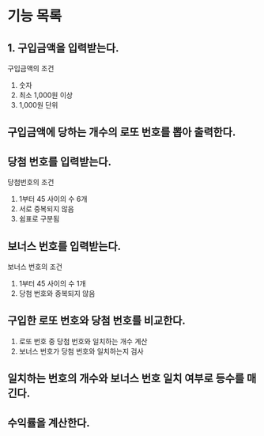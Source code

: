 # 기능 목록

## 1. 구입금액을 입력받는다.

구입금액의 조건

1. 숫자
2. 최소 1,000원 이상
3. 1,000원 단위

## 구입금액에 당하는 개수의 로또 번호를 뽑아 출력한다.

## 당첨 번호를 입력받는다.

당첨번호의 조건

1. 1부터 45 사이의 수 6개
1. 서로 중복되지 않음
1. 쉼표로 구분됨

## 보너스 번호를 입력받는다.

보너스 번호의 조건

1. 1부터 45 사이의 수 1개
2. 당첨 번호와 중복되지 않음

## 구입한 로또 번호와 당첨 번호를 비교한다.

1. 로또 번호 중 당첨 번호와 일치하는 개수 계산
2. 보너스 번호가 당첨 번호와 일치하는지 검사

## 일치하는 번호의 개수와 보너스 번호 일치 여부로 등수를 매긴다.

## 수익률을 계산한다.
